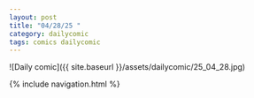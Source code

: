 ```yaml
---
layout: post
title: "04/28/25 "
category: dailycomic
tags: comics dailycomic
---
```

![Daily comic]({{ site.baseurl }}/assets/dailycomic/25_04_28.jpg)

{% include navigation.html %}

